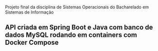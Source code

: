Projeto final da disciplina de Sistemas Operacionais do Bacharelado em Sistemas de Informação 
## API criada em Spring Boot e Java com banco de dados MySQL rodando em containers com Docker Compose
